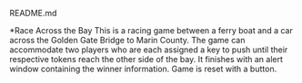 README.md

*Race Across the Bay
This is a racing game between a ferry boat and a car across the Golden Gate Bridge to Marin County.
The game can accommodate two players who are each assigned a key to push until their respective tokens reach the
other side of the bay.
It finishes with an alert window containing the winner information.
Game is reset with a button.
